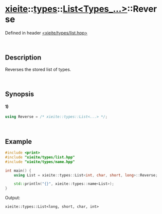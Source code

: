 # [xieite](../../../../../xieite.md)\:\:[types](../../../../../types.md)\:\:[List<Types_...>](../../../list.md)\:\:Reverse
Defined in header [<xieite/types/list.hpp>](../../../../../../include/xieite/types/list.hpp)

&nbsp;

## Description
Reverses the stored list of types.

&nbsp;

## Synopsis
#### 1)
```cpp
using Reverse = /* xieite::types::List<...> */;
```

&nbsp;

## Example
```cpp
#include <print>
#include "xieite/types/list.hpp"
#include "xieite/types/name.hpp"

int main() {
    using List = xieite::types::List<int, char, short, long>::Reverse;

    std::println("{}", xieite::types::name<List>);
}
```
Output:
```
xieite::types::List<long, short, char, int>
```
